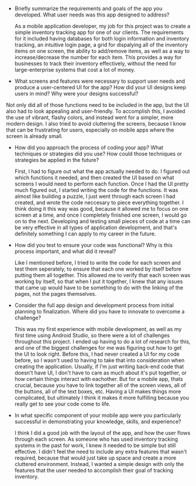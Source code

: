 - Briefly summarize the requirements and goals of the app you developed. What user needs was this app designed to address?

  As a mobile application developer, my job for this project was to create a simple inventory tracking app for one of our clients. The requirements for it included having databases for both login information and inventory tracking, an intuitive login page, a grid for dispalying all of the inventory items on one screen, the ability to add/remove items, as well as a way to increase/decrease the number for each item. This provides a way for businesses to track their inventory effectively, without the need for large-enterprise systems that cost a lot of money.
  
- What screens and features were necessary to support user needs and produce a user-centered UI for the app? How did your UI designs keep users in mind? Why were your designs successful?

 Not only did all of those functions need to be included in the app, but the UI also had to look appealing and user-friendly. To accomplish this, I avoided the use of vibrant, flashy colors, and instead went for a simpler, more modern design. I also tried to avoid cluttering the screens, because I know that can be frustrating for users, especially on mobile apps where the screen is already small.

- How did you approach the process of coding your app? What techniques or strategies did you use? How could those techniques or strategies be applied in the future?

  First, I had to figure out what the app actually needed to do. I figured out which functions it needed, and then created the UI based on what screens I would need to perform each function. Once I had the UI pretty much figured out, I started writing the code for the functions. It was almost like building a puzzle, I just went through each screen I had created, and wrote the code neccesary to piece everything together. I think doing it this way was good, because it allowed me to focus on one screen at a time, and once I completely finished one screen, I would go on to the next. Developing and testing small pieces of code at a time can be very effective in all types of application development, and that's definitely something I can apply to my career in the future.

  
- How did you test to ensure your code was functional? Why is this process important, and what did it reveal?

  Like I mentioned before, I tried to write the code for each screen and test them seperately, to ensure that each one worked by itself before putting them all together. This allowed me to verify that each screen was working by itself, so that when I put it together, I knew that any issues that came up would have to be something to do with the linking of the pages, not the pages themselves.
  
- Consider the full app design and development process from initial planning to finalization. Where did you have to innovate to overcome a challenge?
  
  This was my first experience with mobile development, as well as my first time using Android Studio, so there were a lot of challenges throughout this project. I ended up having to do a lot of research for this, and one of the biggest challenges for me was figuring out how to get the UI to look right. Before this, I had never created a UI for my code before, so I wasn't used to having to take that into consideration when creating the application. Usually, if I'm just writing back-end code that doesn't have UI, I don't have to care as much about it's put together, or how certain things interact with eachother. But for a mobile app, thats crucial, because you have to link together all of the screen views, all of the buttons, all of the text boxes, etc. Having a UI makes things more complicated, but ultimately I think it makes it more fulfilling because you really get to see your code come to life.
  
- In what specific component of your mobile app were you particularly successful in demonstrating your knowledge, skills, and experience?

  I think I did a good job with the layout of the app, and how the user flows through each screen. As someone who has used inventory tracking systems in the past for work, I knew it needed to be simple but still effective. I didn't feel the need to include any extra features that wasn't required, because that would just take up space and create a more cluttered environment. Instead, I wanted a simple design with only the features that the user needed to accomplish their goal of tracking inventory.
